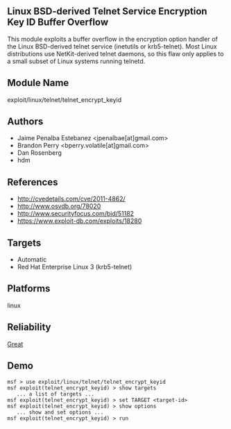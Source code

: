 ## Linux BSD-derived Telnet Service Encryption Key ID Buffer Overflow

This module exploits a buffer overflow in the encryption 
option handler of the Linux BSD-derived telnet service 
(inetutils or krb5-telnet). Most Linux distributions use 
NetKit-derived telnet daemons, so this flaw only applies to 
a small subset of Linux systems running telnetd.


## Module Name
exploit/linux/telnet/telnet_encrypt_keyid

## Authors
* Jaime Penalba Estebanez <jpenalbae[at]gmail.com>
* Brandon Perry <bperry.volatile[at]gmail.com>
* Dan Rosenberg
* hdm


## References
* http://cvedetails.com/cve/2011-4862/
* http://www.osvdb.org/78020
* http://www.securityfocus.com/bid/51182
* https://www.exploit-db.com/exploits/18280



## Targets
* Automatic
* Red Hat Enterprise Linux 3 (krb5-telnet)


## Platforms
linux

## Reliability
[Great](https://github.com/rapid7/metasploit-framework/wiki/Exploit-Ranking)

## Demo

```
msf > use exploit/linux/telnet/telnet_encrypt_keyid
msf exploit(telnet_encrypt_keyid) > show targets
   ... a list of targets ...
msf exploit(telnet_encrypt_keyid) > set TARGET <target-id>
msf exploit(telnet_encrypt_keyid) > show options
   ... show and set options ...
msf exploit(telnet_encrypt_keyid) > run
```
    
    